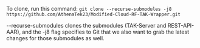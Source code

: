 To clone, run this command:
`
git clone --recurse-submodules -j8 https://github.com/AthenaTek23/Modified-Cloud-RF-TAK-Wrapper.git
`

--recurse-submodules clones the submodules (TAK-Server and REST-API-AAR), and the -j8 flag specifies to Git that we also want to grab the latest changes for those submodules as well.
